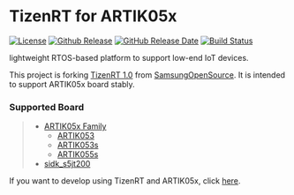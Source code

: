 # TizenRT for ARTIK05x

[![License](https://img.shields.io/github/license/SamsungARTIK/TizenRT.svg)](LICENSE)
[![Github Release](https://img.shields.io/github/release/SamsungARTIK/TizenRT.svg)](https://github.com/SamsungARTIK/TizenRT/releases)
[![GitHub Release Date](https://img.shields.io/github/release-date/SamsungARTIK/TizenRT.svg)](https://github.com/SamsungARTIK/TizenRT/releases)
[![Build Status](https://travis-ci.org/SamsungARTIK/TizenRT.svg?branch=artik)](https://travis-ci.org/SamsungARTIK/TizenRT)

lightweight RTOS-based platform to support low-end IoT devices.

This project is forking [TizenRT 1.0](https://github.com/Samsung/TizenRT) from [SamsungOpenSource](https://github.com/Samsung). It is intended to support ARTIK05x board stably.

### Supported Board

> * [ARTIK05x Family](build/configs/artik05x/README.md)
> 	* [ARTIK053](build/configs/artik053/README.md)
> 	* [ARTIK053s](build/configs/artik053s/README.md)
> 	* [ARTIK055s](build/configs/artik055s/README.md)
> * [sidk_s5jt200](build/configs/sidk_s5jt200/README.md)

If you want to develop using TizenRT and ARTIK05x, click [here](build/configs/artik05x/README.md).
